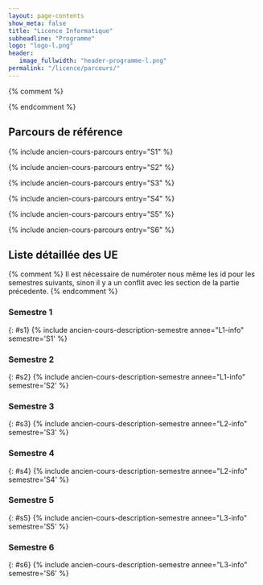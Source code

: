 ```yaml
---
layout: page-contents
show_meta: false
title: "Licence Informatique"
subheadline: "Programme"
logo: "logo-l.png"
header:
   image_fullwidth: "header-programme-l.png"
permalink: "/licence/parcours/"
---
```


{% comment %}

{% endcomment %}



## Parcours de référence ##

{% include ancien-cours-parcours entry="S1" %}

{% include ancien-cours-parcours entry="S2" %}

{% include ancien-cours-parcours entry="S3" %}

{% include ancien-cours-parcours entry="S4" %}

{% include ancien-cours-parcours entry="S5" %}

{% include ancien-cours-parcours entry="S6" %}

## Liste détaillée des UE ##

{% comment %}
Il est nécessaire de numéroter nous même les id pour les semestres
suivants, sinon il y a un conflit avec les section de la partie
précedente.
{% endcomment %}

### Semestre 1 ###
{: #s1}
{% include ancien-cours-description-semestre annee="L1-info" semestre='S1' %}

### Semestre 2 ###
{: #s2}
{% include ancien-cours-description-semestre annee="L1-info" semestre='S2' %}

### Semestre 3 ###
{: #s3}
{% include ancien-cours-description-semestre annee="L2-info" semestre='S3' %}

### Semestre 4 ###
{: #s4}
{% include ancien-cours-description-semestre annee="L2-info" semestre='S4' %}

### Semestre 5 ###
{: #s5}
{% include ancien-cours-description-semestre annee="L3-info" semestre='S5' %}

### Semestre 6 ###
{: #s6}
{% include ancien-cours-description-semestre annee="L3-info" semestre='S6' %}
